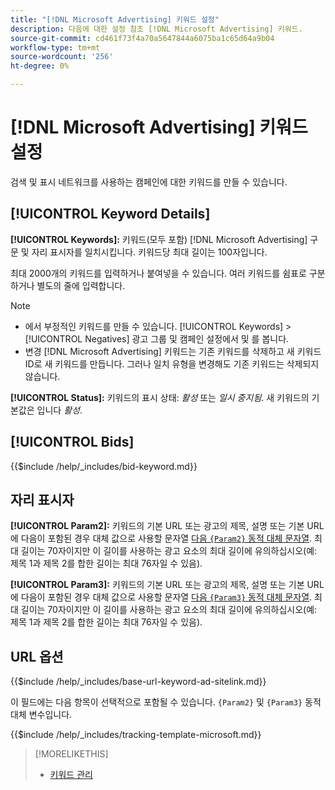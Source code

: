 ```yaml
---
title: "[!DNL Microsoft Advertising] 키워드 설정"
description: 다음에 대한 설정 참조 [!DNL Microsoft Advertising] 키워드.
source-git-commit: cd461f73f4a70a5647844a6075ba1c65d64a9b04
workflow-type: tm+mt
source-wordcount: '256'
ht-degree: 0%

---
```


# [!DNL Microsoft Advertising] 키워드 설정

검색 및 표시 네트워크를 사용하는 캠페인에 대한 키워드를 만들 수 있습니다.

## [!UICONTROL Keyword Details]

**[!UICONTROL Keywords]:** 키워드(모두 포함) [!DNL Microsoft Advertising] 구문 및 자리 표시자를 일치시킵니다. 키워드당 최대 길이는 100자입니다.

최대 2000개의 키워드를 입력하거나 붙여넣을 수 있습니다. 여러 키워드를 쉼표로 구분하거나 별도의 줄에 입력합니다.

>[!NOTE]
>
>* 에서 부정적인 키워드를 만들 수 있습니다. [!UICONTROL Keywords] > [!UICONTROL Negatives] 광고 그룹 및 캠페인 설정에서 및 를 봅니다.
>* 변경 [!DNL Microsoft Advertising] 키워드는 기존 키워드를 삭제하고 새 키워드 ID로 새 키워드를 만듭니다. 그러나 일치 유형을 변경해도 기존 키워드는 삭제되지 않습니다.


**[!UICONTROL Status]:** 키워드의 표시 상태: *활성* 또는 *일시 중지됨*. 새 키워드의 기본값은 입니다 *활성*.

## [!UICONTROL Bids]

<!-- **[!UICONTROL Bid]:** -->

{{$include /help/_includes/bid-keyword.md}}

## 자리 표시자

**[!UICONTROL Param2]:** 키워드의 기본 URL 또는 광고의 제목, 설명 또는 기본 URL에 다음이 포함된 경우 대체 값으로 사용할 문자열 [다음 `{Param2}` 동적 대체 문자열](https://help.bingads.microsoft.com/#apex/3/en/53079/0). 최대 길이는 70자이지만 이 길이를 사용하는 광고 요소의 최대 길이에 유의하십시오(예: 제목 1과 제목 2를 합한 길이는 최대 76자일 수 있음).

**[!UICONTROL Param3]:** 키워드의 기본 URL 또는 광고의 제목, 설명 또는 기본 URL에 다음이 포함된 경우 대체 값으로 사용할 문자열 [다음 `{Param3}` 동적 대체 문자열](https://help.bingads.microsoft.com/#apex/3/en/53079/0). 최대 길이는 70자이지만 이 길이를 사용하는 광고 요소의 최대 길이에 유의하십시오(예: 제목 1과 제목 2를 합한 길이는 최대 76자일 수 있음).

## URL 옵션

<!-- **[!UICONTROL Base URl]:** -->

{{$include /help/_includes/base-url-keyword-ad-sitelink.md}}

이 필드에는 다음 항목이 선택적으로 포함될 수 있습니다. `{Param2}` 및 `{Param3}` 동적 대체 변수입니다.

<!-- **[!UICONTROL Tracking Template]:** -->

{{$include /help/_includes/tracking-template-microsoft.md}}

>[!MORELIKETHIS]
>
>* [키워드 관리](/help/search-social-commerce/campaign-management/campaigns/keyword-manage.md)

